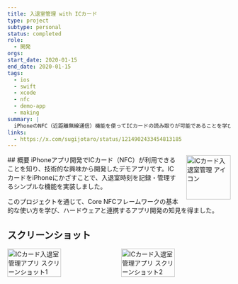 ```yaml
---
title: 入退室管理 with ICカード
type: project
subtype: personal
status: completed
role:
  - 開発
orgs: 
start_date: 2020-01-15
end_date: 2020-01-15
tags:
  - ios
  - swift
  - xcode
  - nfc
  - demo-app
  - making
summary: |
  iPhoneのNFC（近距離無線通信）機能を使ってICカードの読み取りが可能であることを学び、その技術検証のために作成した入退室管理のデモアプリ。
links:
  - https://x.com/sugijotaro/status/1214902433454813185
---
```


<img src="linked_assets/10_Projects/Personal/ic_card_entry_management/assets/ic_card_entry_icon.jpg" alt="ICカード入退室管理 アイコン" style="float: right; width: 100px; margin-left: 16px;">
## 概要
iPhoneアプリ開発でICカード（NFC）が利用できることを知り、技術的な興味から開発したデモアプリです。ICカードをiPhoneにかざすことで、入退室時刻を記録・管理するシンプルな機能を実装しました。

このプロジェクトを通じて、Core NFCフレームワークの基本的な使い方を学び、ハードウェアと連携するアプリ開発の知見を得ました。

## スクリーンショット
<div style="display: flex; gap: 10px;">
    <img src="linked_assets/10_Projects/Personal/ic_card_entry_management/assets/ic_card_entry_ss_1.jpg" alt="ICカード入退室管理アプリ スクリーンショット1" width="49%">
    <img src="linked_assets/10_Projects/Personal/ic_card_entry_management/assets/ic_card_entry_ss_2.jpg" alt="ICカード入退室管理アプリ スクリーンショット2" width="49%">
</div>
